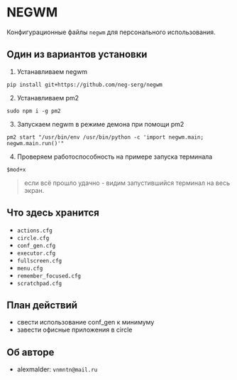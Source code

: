 # NEGWM

Конфигурационные файлы `negwm` для персонального использования.

## Один из вариантов установки

1. Устанавливаем negwm

```
pip install git+https://github.com/neg-serg/negwm
```

2. Устанавливаем pm2

```
sudo npm i -g pm2
```

3. Запускаем negwm в режиме демона при помощи pm2

```
pm2 start "/usr/bin/env /usr/bin/python -c 'import negwm.main; negwm.main.run()'"
```

4. Проверяем работоспособность на примере запуска терминала

```
$mod+x
```

> если всё прошло удачно - видим запустившийся терминал на весь экран.

## Что здесь хранится

- `actions.cfg`
- `circle.cfg`
- `conf_gen.cfg`
- `executor.cfg`
- `fullscreen.cfg`
- `menu.cfg`
- `remember_focused.cfg`
- `scratchpad.cfg`

## План действий

- свести использование conf_gen к минимуму
- завести офисные приложения в circle

## Об авторе

- alexmalder: `vnmntn@mail.ru`

